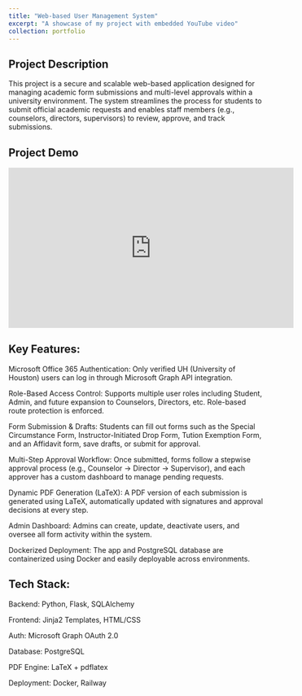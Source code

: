 ```yaml
---
title: "Web-based User Management System"
excerpt: "A showcase of my project with embedded YouTube video"
collection: portfolio
---
```


## Project Description
This project is a secure and scalable web-based application designed for managing academic form submissions and multi-level approvals within a university environment. The system streamlines the process for students to submit official academic requests and enables staff members (e.g., counselors, directors, supervisors) to review, approve, and track submissions.



## Project Demo
<iframe width="560" height="315" src="https://www.youtube-nocookie.com/embed/6ZS2Kb2av5s" frameborder="0" allow="accelerometer; autoplay; clipboard-write; encrypted-media; gyroscope; picture-in-picture" allowfullscreen></iframe>

## Key Features:
Microsoft Office 365 Authentication:
Only verified UH (University of Houston) users can log in through Microsoft Graph API integration.

Role-Based Access Control:
Supports multiple user roles including Student, Admin, and future expansion to Counselors, Directors, etc. Role-based route protection is enforced.

Form Submission & Drafts:
Students can fill out forms such as the Special Circumstance Form, Instructor-Initiated Drop Form, Tution Exemption Form, and an Affidavit form, save drafts, or submit for approval.

Multi-Step Approval Workflow:
Once submitted, forms follow a stepwise approval process (e.g., Counselor → Director → Supervisor), and each approver has a custom dashboard to manage pending requests.

Dynamic PDF Generation (LaTeX):
A PDF version of each submission is generated using LaTeX, automatically updated with signatures and approval decisions at every step.

Admin Dashboard:
Admins can create, update, deactivate users, and oversee all form activity within the system.

Dockerized Deployment:
The app and PostgreSQL database are containerized using Docker and easily deployable across environments.

## Tech Stack:
Backend: Python, Flask, SQLAlchemy

Frontend: Jinja2 Templates, HTML/CSS

Auth: Microsoft Graph OAuth 2.0

Database: PostgreSQL

PDF Engine: LaTeX + pdflatex

Deployment: Docker, Railway
